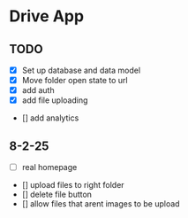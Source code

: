 # Drive App

## TODO

- [x] Set up database and data model
- [x] Move folder open state to url
- [x] add auth
- [x] add file uploading
- [] add analytics

## 8-2-25
- [ ] real homepage
- [] upload files to right folder
- [] delete file button
- [] allow files that arent images to be upload
